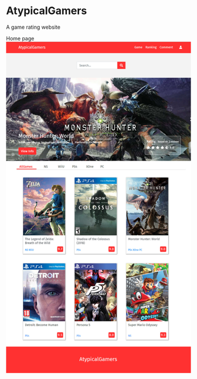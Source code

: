 # AtypicalGamers

A game rating website

Home page
![weather app](https://github.com/WeiMa3/AtypicalGamers/blob/master/screenshots/homepage.jpg)
